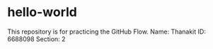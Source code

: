 # hello-world
This repository is for practicing the GitHub Flow.
Name: Thanakit
ID: 6688098
Section: 2
